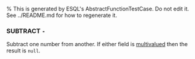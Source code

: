 % This is generated by ESQL's AbstractFunctionTestCase. Do not edit it. See ../README.md for how to regenerate it.

### SUBTRACT `-`
Subtract one number from another. If either field is [multivalued](https://www.elastic.co/docs/reference/query-languages/esql/esql-multivalued-fields) then the result is `null`.
